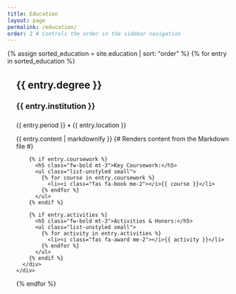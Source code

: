 ```yaml
---
title: Education
layout: page
permalink: /education/
order: 2 # Controls the order in the sidebar navigation
---
```


<div class="education-timeline">
  {% assign sorted_education = site.education | sort: "order" %}
  {% for entry in sorted_education %}
    <div class="timeline-item mb-5 p-3 border rounded shadow-sm bg-light">
      <h3 class="fw-bold mb-1">{{ entry.degree }}</h3>
      <h4 class="text-primary mb-1">{{ entry.institution }}</h4>
      <p class="text-muted mb-2">{{ entry.period }} • {{ entry.location }}</p>
      <div class="timeline-content">
        {{ entry.content | markdownify }} {# Renders content from the Markdown file #}

        {% if entry.coursework %}
          <h5 class="fw-bold mt-3">Key Coursework:</h5>
          <ul class="list-unstyled small">
            {% for course in entry.coursework %}
              <li><i class="fas fa-book me-2"></i>{{ course }}</li>
            {% endfor %}
          </ul>
        {% endif %}

        {% if entry.activities %}
          <h5 class="fw-bold mt-3">Activities & Honors:</h5>
          <ul class="list-unstyled small">
            {% for activity in entry.activities %}
              <li><i class="fas fa-award me-2"></i>{{ activity }}</li>
            {% endfor %}
          </ul>
        {% endif %}
      </div>
    </div>
  {% endfor %}
</div>

<style>
  .education-timeline .timeline-item {
    border-left: 5px solid var(--primary-color) !important;
    padding-left: 20px !important;
  }
  .timeline-item h3 {
    font-size: 1.4rem;
  }
  .timeline-item h4 {
    font-size: 1.1rem;
  }
  .timeline-content ul {
    list-style: none;
    padding-left: 0;
  }
  .timeline-content ul li {
    margin-bottom: 5px;
  }
  .timeline-content ul li i {
    color: var(--primary-color);
  }
</style>
